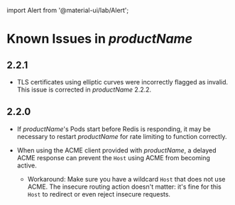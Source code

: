 import Alert from '@material-ui/lab/Alert';

Known Issues in $productName$
=============================

## 2.2.1

- TLS certificates using elliptic curves were incorrectly flagged as invalid. This issue is
  corrected in $productName$ 2.2.2.

## 2.2.0

- If $productName$'s Pods start before Redis is responding, it may be necessary to restart
  $productName$ for rate limiting to function correctly.

- When using the ACME client provided with $productName$, a delayed ACME response can
  prevent the `Host` using ACME from becoming active.

   - Workaround: Make sure you have a wildcard `Host` that does not use ACME. The insecure routing
     action doesn't matter: it's fine for this `Host` to redirect or even reject insecure requests.
